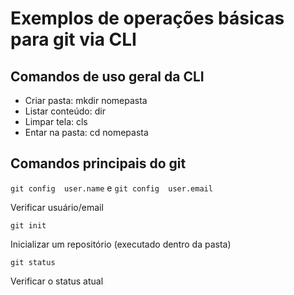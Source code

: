 # Exemplos de operações básicas para git via CLI

## Comandos de uso geral da CLI

- Criar pasta: mkdir nomepasta
- Listar conteúdo: dir
- Limpar tela: cls
- Entar na pasta: cd nomepasta 

## Comandos principais do git

`git config  user.name` e `git config  user.email`

Verificar usuário/email

`git init`

Inicializar um repositório (executado dentro da pasta)

`git status`

Verificar o status atual

